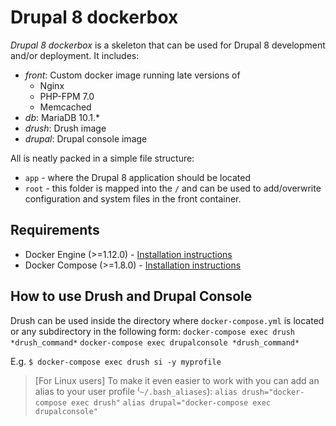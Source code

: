 # Drupal 8 dockerbox

*Drupal 8 dockerbox* is a skeleton that can be used for Drupal 8 development and/or deployment. It includes:
- *front*: Custom docker image running late versions of
  * Nginx
  * PHP-FPM 7.0
  * Memcached
- *db*: MariaDB 10.1.*
- *drush*: Drush image
- *drupal*: Drupal console image

All is neatly packed in a simple file structure:
- `app` - where the Drupal 8 application should be located
- `root` - this folder is mapped into the `/` and can be used to add/overwrite configuration and system files in the front container.

## Requirements

- Docker Engine (>=1.12.0) - [Installation instructions](https://docs.docker.com/engine/installation/)
- Docker Compose (>=1.8.0) - [Installation instructions](https://docs.docker.com/compose/install/)

## How to use Drush and Drupal Console

Drush can be used inside the directory where `docker-compose.yml` is located or any subdirectory in the following form:
`docker-compose exec drush *drush_command*`
`docker-compose exec drupalconsole *drush_command*`

E.g.
`$ docker-compose exec drush si -y myprofile`

> [For Linux users]
> To make it even easier to work with you can add an alias to your user profile ⁽`~/.bash_aliases`):
> `alias drush="docker-compose exec drush"`
> `alias drupal="docker-compose exec drupalconsole"`
